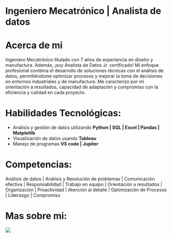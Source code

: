 # Ingeniero Mecatrónico | Analista de datos

# Acerca de mi
Ingeniero Mecatrónico titulado con 7 años de experiencia en diseño y manufactura. Además, ¡soy Analista de Datos Jr. certificado! Mi enfoque profesional combina el desarrollo de soluciones técnicas con el análisis de datos, permitiéndome optimizar procesos y mejorar la toma de decisiones en entornos industriales y de manufactura.
Me caracterizo por mi orientación a resultados, capacidad de adaptación y compromiso con la eficiencia y calidad en cada proyecto.

# Habilidades Tecnológicas:
- Análisis y gestión de datos utilizando **Python | SQL | Excel | Pandas | Matplotlib**
- Visualización de datos usando **Tableau**
- Manejo de programas **VS code | Jupiter**

# Competencias:
Análisis de datos | Análisis y Resolución de problemas | Comunicación efectiva | Responsabilidad | Trabajo en equipo | Orientación a resultados | Organización | Proactividad | Atención al detalle | Optimización de Procesos | Liderazgo | Compromiso

# Mas sobre mi:
[![](https://img.shields.io/badge/LinkedIn-0077B5?style=for-the-badge&logo=linkedin&logoColor=white)](https://www.linkedin.com/in/rafaelgonzalezalfaro/)

